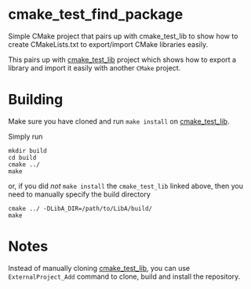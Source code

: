 # cmake_test_find_package
Simple CMake project that pairs up with cmake_test_lib to show how to create CMakeLists.txt to export/import CMake libraries easily.

This pairs up with [cmake_test_lib](https://github.com/samaursa/cmake_test_lib) project which shows how to export a library and import it easily with another `CMake` project.

# Building

Make sure you have cloned and run `make install` on [cmake_test_lib](https://github.com/samaursa/cmake_test_lib).

Simply run 
```
mkdir build
cd build
cmake ../
make
```
or, if you did _not_ `make install` the `cmake_test_lib` linked above, then you need to manually specify the build directory
```
cmake ../ -DLibA_DIR=/path/to/LibA/build/
make
```
# Notes

Instead of manually cloning [cmake_test_lib](https://github.com/samaursa/cmake_test_lib), you can use `ExternalProject_Add` command to clone, build and install the repository.
